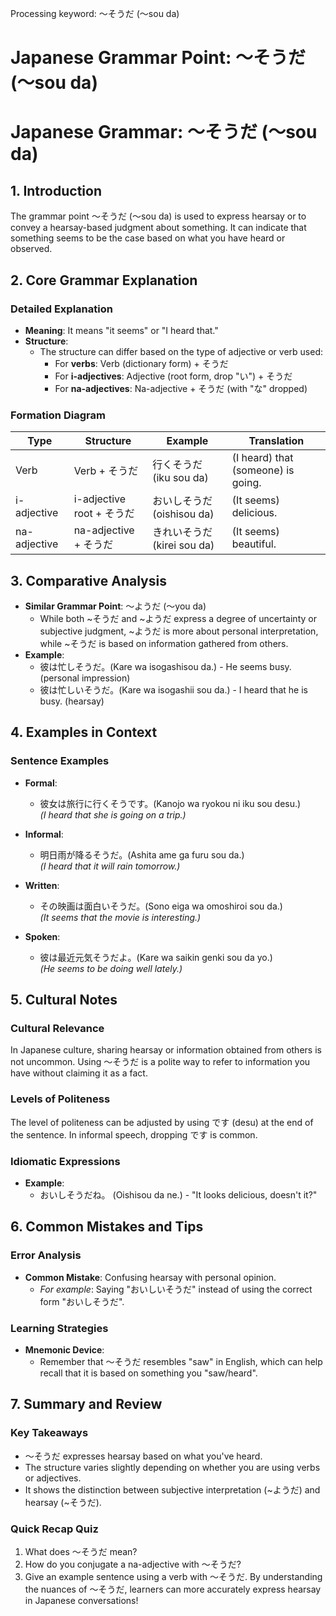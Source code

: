 Processing keyword: ～そうだ (〜sou da)
# Japanese Grammar Point: ～そうだ (〜sou da)
# Japanese Grammar: ～そうだ (〜sou da)
## 1. Introduction
The grammar point ～そうだ (〜sou da) is used to express hearsay or to convey a hearsay-based judgment about something. It can indicate that something seems to be the case based on what you have heard or observed. 
## 2. Core Grammar Explanation
### Detailed Explanation
- **Meaning**: It means "it seems" or "I heard that." 
- **Structure**:
  - The structure can differ based on the type of adjective or verb used:
    - For **verbs**: Verb (dictionary form) + そうだ
    - For **i-adjectives**: Adjective (root form, drop "い") + そうだ
    - For **na-adjectives**: Na-adjective + そうだ (with "な" dropped)
### Formation Diagram
| Type          | Structure             | Example                                    | Translation                     |
|---------------|-----------------------|--------------------------------------------|----------------------------------|
| Verb          | Verb + そうだ         | 行くそうだ (iku sou da)                   | (I heard) that (someone) is going. |
| i-adjective   | i-adjective root + そうだ | おいしそうだ (oishisou da)              | (It seems) delicious.            |
| na-adjective  | na-adjective + そうだ  | きれいそうだ (kirei sou da)               | (It seems) beautiful.            |
## 3. Comparative Analysis
- **Similar Grammar Point**: ～ようだ (〜you da)
  - While both ~そうだ and ~ようだ express a degree of uncertainty or subjective judgment, ~ようだ is more about personal interpretation, while ~そうだ is based on information gathered from others.
- **Example**: 
  - 彼は忙しそうだ。(Kare wa isogashisou da.) - He seems busy. (personal impression)
  - 彼は忙しいそうだ。(Kare wa isogashii sou da.) - I heard that he is busy. (hearsay)
## 4. Examples in Context
### Sentence Examples
- **Formal**:
  - 彼女は旅行に行くそうです。(Kanojo wa ryokou ni iku sou desu.)  
    *(I heard that she is going on a trip.)*
  
- **Informal**:
  - 明日雨が降るそうだ。(Ashita ame ga furu sou da.)  
    *(I heard that it will rain tomorrow.)*
  
- **Written**:
  - その映画は面白いそうだ。(Sono eiga wa omoshiroi sou da.)  
    *(It seems that the movie is interesting.)*
  
- **Spoken**:
  - 彼は最近元気そうだよ。(Kare wa saikin genki sou da yo.)  
    *(He seems to be doing well lately.)*
## 5. Cultural Notes
### Cultural Relevance
In Japanese culture, sharing hearsay or information obtained from others is not uncommon. Using ～そうだ is a polite way to refer to information you have without claiming it as a fact.
### Levels of Politeness
The level of politeness can be adjusted by using です (desu) at the end of the sentence. In informal speech, dropping です is common.
### Idiomatic Expressions
- **Example**: 
  - おいしそうだね。 (Oishisou da ne.) - "It looks delicious, doesn't it?"
## 6. Common Mistakes and Tips
### Error Analysis
- **Common Mistake**: Confusing hearsay with personal opinion. 
  - *For example*: Saying "おいしいそうだ" instead of using the correct form "おいしそうだ".
  
### Learning Strategies
- **Mnemonic Device**: 
  - Remember that ～そうだ resembles "saw" in English, which can help recall that it is based on something you "saw/heard".
## 7. Summary and Review
### Key Takeaways
- ～そうだ expresses hearsay based on what you've heard.
- The structure varies slightly depending on whether you are using verbs or adjectives.
- It shows the distinction between subjective interpretation (~ようだ) and hearsay (~そうだ).
### Quick Recap Quiz
1. What does ～そうだ mean?
2. How do you conjugate a na-adjective with ～そうだ?
3. Give an example sentence using a verb with ～そうだ. 
By understanding the nuances of ～そうだ, learners can more accurately express hearsay in Japanese conversations!
